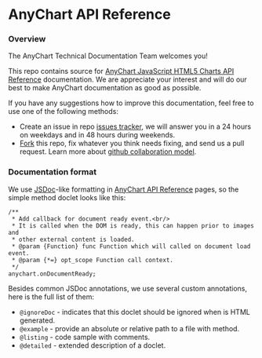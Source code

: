 # AnyChart API Reference
### Overview

The AnyChart Technical Documentation Team welcomes you!

This repo contains source for [AnyChart JavaScript HTML5 Charts API Reference](//api.anychart.com) documentation.
We are appreciate your interest and will do our best to make AnyChart documentation as good as possible.  

If you have any suggestions how to improve this documentation, feel free to use one of the following methods:
* Create an issue in repo [issues tracker](//github.com/anychart/api-reference/issues), we will answer you in a 24 hours on weekdays and in 48 hours during weekends.
* [Fork](https://github.com/anychart/api-reference/fork) this repo, fix whatever you think needs fixing, and send us a pull request. Learn more about [github collaboration model](https://help.github.com/articles/using-pull-requests/).

### Documentation format
We use [JSDoc](http://usejsdoc.org/)-like formatting in [AnyChart API Reference](//api.anychart.com) pages, so the simple method doclet looks like this:
```
/**
 * Add callback for document ready event.<br/>
 * It is called when the DOM is ready, this can happen prior to images and 
 * other external content is loaded.
 * @param {Function} func Function which will called on document load event.
 * @param {*=} opt_scope Function call context.
 */
anychart.onDocumentReady;
```

Besides common JSDoc annotations, we use several custom annotations, here is the full list of them:

* `@ignoreDoc` - indicates that this doclet should be ignored when is HTML generated.
* `@example` - provide an absolute or relative path to a file with method.
* `@listing` - code sample with comments.
* `@detailed` - extended description of a doclet.





